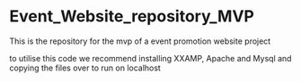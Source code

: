 # Event_Website_repository_MVP
This is the repository for the mvp of a event promotion website project

to utilise this code we recommend installing XXAMP, Apache and Mysql and copying the files over to run on localhost
